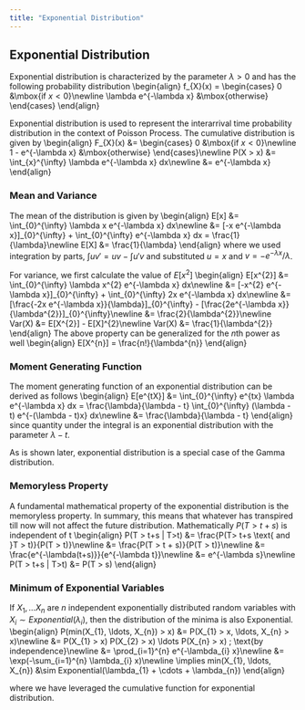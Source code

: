 ```yaml
---
title: "Exponential Distribution"
---
```


## Exponential Distribution

Exponential distribution is characterized by the parameter $\lambda > 0$ and has the following probability distribution
\begin{align}
        f_{X}(x) = \begin{cases} 0 &\mbox{if $x < 0$}\newline
                                \lambda e^{-\lambda x} &\mbox{otherwise} \end{cases}
    \end{align}

Exponential distribution is used to represent the interarrival time probability distribution in the context of Poisson Process. The cumulative distribution is given by
\begin{align}
        F_{X}(x) &= \begin{cases} 0 &\mbox{if $x < 0$}\newline
                                1 - e^{-\lambda x} &\mbox{otherwise} \end{cases}\newline
        P(X > x) &= \int_{x}^{\infty} \lambda e^{-\lambda x} dx\newline
        &= e^{-\lambda x}
    \end{align}

### Mean and Variance

The mean of the distribution is given by
\begin{align}
        E[x] &= \int_{0}^{\infty} \lambda x e^{-\lambda x} dx\newline
        &= [-x e^{-\lambda x}]\_{0}^{\infty} + \int_{0}^{\infty} e^{-\lambda x} dx = \frac{1}{\lambda}\newline
        E[X] &= \frac{1}{\lambda}
    \end{align}
where we used integration by parts, $\int uv' = uv - \int u'v$ and substituted $u = x$ and $v = -e^{-\lambda x}/\lambda$.


For variance, we first calculate the value of $E[x^{2}]$
\begin{align}
        E[x^{2}] &= \int_{0}^{\infty} \lambda x^{2} e^{-\lambda x} dx\newline
        &= [-x^{2} e^{-\lambda x}]\_{0}^{\infty} + \int_{0}^{\infty} 2x e^{-\lambda x} dx\newline
        &= [\frac{-2x e^{-\lambda x}}{\lambda}]\_{0}^{\infty} - [\frac{2e^{-\lambda x}}{\lambda^{2}}]\_{0}^{\infty}\newline
        &= \frac{2}{\lambda^{2}}\newline
        Var(X) &= E[X^{2}] - E[X]^{2}\newline
        Var(X) &= \frac{1}{\lambda^{2}}
    \end{align}
The above property can be generalized for the $n$th power as well
\begin{align}
        E[X^{n}] = \frac{n!}{\lambda^{n}}
    \end{align}

### Moment Generating Function

The moment generating function of an exponential distribution can be derived as follows
\begin{align}
        E[e^{tX}] &= \int_{0}^{\infty} e^{tx} \lambda e^{-\lambda x} dx = \frac{\lambda}{\lambda - t} \int_{0}^{\infty} (\lambda - t) e^{-(\lambda - t)x} dx\newline
        &= \frac{\lambda}{\lambda - t}
    \end{align}
since quantity under the integral is an exponential distribution with the parameter $\lambda - t$.

As is shown later, exponential distribution is a special case of the Gamma distribution.

### Memoryless Property

A fundamental mathematical property of the exponential distribution is the memoryless property. In summary, this means that whatever has transpired till now will not affect the future distribution. Mathematically $P(T > t+s)$ is independent of t
\begin{align}
        P(T > t+s | T>t) &= \frac{P(T> t+s \text{ and }T > t)}{P(T > t)}\newline
        &= \frac{P(T > t + s)}{P(T > t)}\newline
        &= \frac{e^{-\lambda(t+s)}}{e^{-\lambda t}}\newline
        &= e^{-\lambda s}\newline
        P(T > t+s | T>t) &= P(T > s)
    \end{align}

### Minimum of Exponential Variables

If $X_{1}, \ldots X_{n}$ are $n$ independent exponentially distributed random variables with $X_{i} \sim Exponential(\lambda_{i})$, then the distribution of the minima is also Exponential.
\begin{align}
        P(min(X_{1}, \ldots, X_{n}) > x) &= P(X_{1} > x, \ldots, X_{n} > x)\newline
        &= P(X_{1} > x) P(X_{2} > x) \ldots P(X_{n} > x) \; \text{by independence}\newline
        &= \prod_{i=1}^{n} e^{-\lambda_{i} x}\newline
        &= \exp(-\sum_{i=1}^{n} \lambda_{i} x)\newline
        \implies min(X_{1}, \ldots, X_{n}) &\sim Exponential(\lambda_{1} + \cdots + \lambda_{n})
    \end{align}

where we have leveraged the cumulative function for exponential distribution.
